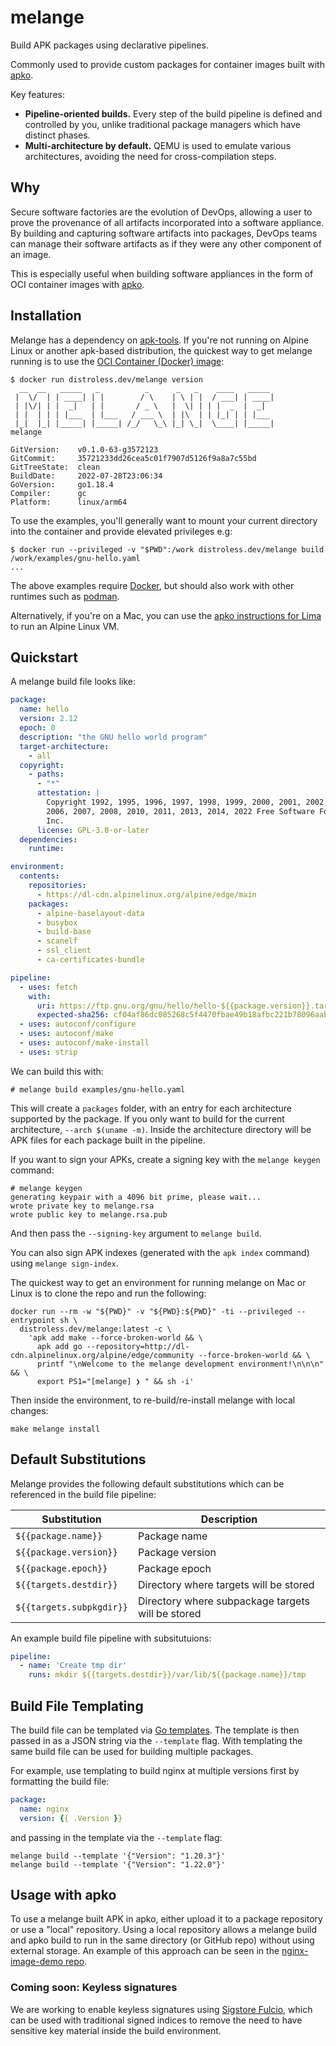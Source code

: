 # melange

Build APK packages using declarative pipelines.

Commonly used to provide custom packages for container images built with
[apko][apko].

Key features:

 - **Pipeline-oriented builds.** Every step of the build pipeline is defined and
   controlled by you, unlike traditional package managers which have distinct
   phases.
 - **Multi-architecture by default.** QEMU is used to emulate various
   architectures, avoiding the need for cross-compilation steps.

## Why

Secure software factories are the evolution of DevOps, allowing a
user to prove the provenance of all artifacts incorporated
into a software appliance.  By building and capturing software
artifacts into packages, DevOps teams can manage their software
artifacts as if they were any other component of an image.

This is especially useful when building software appliances in
the form of OCI container images with [apko][apko].

   [apko]: https://github.com/chainguard-dev/apko

## Installation

Melange has a dependency on [apk-tools](https://gitlab.alpinelinux.org/alpine/apk-tools). If
you're not running on Alpine Linux or another apk-based distribution, the quickest way to get
melange running is to use the [OCI Container (Docker) image](https://github.com/distroless/melange):

```
$ docker run distroless.dev/melange version
  __  __   _____   _          _      _   _    ____   _____
 |  \/  | | ____| | |        / \    | \ | |  / ___| | ____|
 | |\/| | |  _|   | |       / _ \   |  \| | | |  _  |  _|
 | |  | | | |___  | |___   / ___ \  | |\  | | |_| | | |___
 |_|  |_| |_____| |_____| /_/   \_\ |_| \_|  \____| |_____|
melange

GitVersion:    v0.1.0-63-g3572123
GitCommit:     35721233dd26cea5c01f7907d5126f9a8a7c55bd
GitTreeState:  clean
BuildDate:     2022-07-28T23:06:34
GoVersion:     go1.18.4
Compiler:      gc
Platform:      linux/arm64
```

To use the examples, you'll generally want to mount your current directory into the container and
provide elevated privileges e.g:

```
$ docker run --privileged -v "$PWD":/work distroless.dev/melange build /work/examples/gnu-hello.yaml
...
```

The above examples require [Docker](https://docs.docker.com/get-docker/), but should also work with
other runtimes such as [podman](https://podman.io/getting-started/installation).

Alternatively, if you're on a Mac, you can use the [apko instructions for
Lima](https://github.com/chainguard-dev/apko/mac/README.md#Lima) to run an Alpine Linux VM.

## Quickstart

A melange build file looks like:

```yaml
package:
  name: hello
  version: 2.12
  epoch: 0
  description: "the GNU hello world program"
  target-architecture:
    - all
  copyright:
    - paths:
      - "*"
      attestation: |
        Copyright 1992, 1995, 1996, 1997, 1998, 1999, 2000, 2001, 2002, 2005,
        2006, 2007, 2008, 2010, 2011, 2013, 2014, 2022 Free Software Foundation,
        Inc.
      license: GPL-3.0-or-later
  dependencies:
    runtime:

environment:
  contents:
    repositories:
      - https://dl-cdn.alpinelinux.org/alpine/edge/main
    packages:
      - alpine-baselayout-data
      - busybox
      - build-base
      - scanelf
      - ssl_client
      - ca-certificates-bundle

pipeline:
  - uses: fetch
    with:
      uri: https://ftp.gnu.org/gnu/hello/hello-${{package.version}}.tar.gz
      expected-sha256: cf04af86dc085268c5f4470fbae49b18afbc221b78096aab842d934a76bad0ab
  - uses: autoconf/configure
  - uses: autoconf/make
  - uses: autoconf/make-install
  - uses: strip
```

We can build this with:

    # melange build examples/gnu-hello.yaml

This will create a `packages` folder, with an entry for each architecture
supported by the package. If you only want to build for the current
architecture, `--arch $(uname -m)`. Inside the architecture directory will be
APK files for each package built in the pipeline.

If you want to sign your APKs, create a signing key with the
`melange keygen` command:

    # melange keygen
    generating keypair with a 4096 bit prime, please wait...
    wrote private key to melange.rsa
    wrote public key to melange.rsa.pub

And then pass the `--signing-key` argument to `melange build`.

You can also sign APK indexes (generated with the `apk index`
command) using `melange sign-index`.

The quickest way to get an environment for running melange on Mac or Linux
is to clone the repo and run the following:

```
docker run --rm -w "${PWD}" -v "${PWD}:${PWD}" -ti --privileged --entrypoint sh \
  distroless.dev/melange:latest -c \
    'apk add make --force-broken-world && \
      apk add go --repository=http://dl-cdn.alpinelinux.org/alpine/edge/community --force-broken-world && \
      printf "\nWelcome to the melange development environment!\n\n\n" && \
      export PS1="[melange] ❯ " && sh -i'
```

Then inside the environment, to re-build/re-install melange with local changes:
```
make melange install
```

## Default Substitutions

Melange provides the following default substitutions which can be referenced in the build file pipeline:

| **Substitution**         | **Description**                                   |
|--------------------------|---------------------------------------------------|
| `${{package.name}}`      | Package name                                      |
| `${{package.version}}`   | Package version                                   |
| `${{package.epoch}}`     | Package epoch                                     |
| `${{targets.destdir}}`   | Directory where targets will be stored            |
| `${{targets.subpkgdir}}` | Directory where subpackage targets will be stored |

An example build file pipeline with subsitutuions:

```yaml
pipeline:
  - name: 'Create tmp dir'
    runs: mkdir ${{targets.destdir}}/var/lib/${{package.name}}/tmp
```

## Build File Templating

The build file can be templated via [Go templates](https://pkg.go.dev/text/template).
The template is then passed in as a JSON string via the `--template` flag.
With templating the same build file can be used for building multiple packages.

For example, use templating to build nginx at multiple versions first by formatting the build file:

```yaml
package:
  name: nginx
  version: {{ .Version }}
```

and passing in the template via the `--template` flag:

```
melange build --template '{"Version": "1.20.3"}'
melange build --template '{"Version": "1.22.0"}'
```

## Usage with apko

To use a melange built APK in apko, either upload it to a package repository or
use a "local" repository. Using a local repository allows a melange build and
apko build to run in the same directory (or GitHub repo) without using external
storage. An example of this approach can be seen in the [nginx-image-demo
repo](https://github.com/chainguard-dev/nginx-image-demo/). 

### Coming soon: Keyless signatures

We are working to enable keyless signatures using [Sigstore
Fulcio](https://github.com/SigStore/fulcio), which can be used with traditional
signed indices to remove the need to have sensitive key material inside the
build environment.
